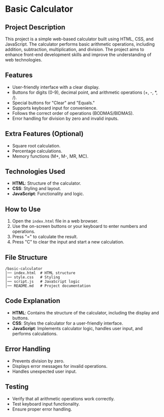 # Basic Calculator

## Project Description
This project is a simple web-based calculator built using HTML, CSS, and JavaScript. The calculator performs basic arithmetic operations, including addition, subtraction, multiplication, and division. The project aims to enhance front-end development skills and improve the understanding of web technologies.

## Features
- User-friendly interface with a clear display.
- Buttons for digits (0-9), decimal point, and arithmetic operations (+, -, *, /).
- Special buttons for "Clear" and "Equals."
- Supports keyboard input for convenience.
- Follows the correct order of operations (BODMAS/BIDMAS).
- Error handling for division by zero and invalid inputs.

## Extra Features (Optional)
- Square root calculation.
- Percentage calculations.
- Memory functions (M+, M-, MR, MC).

## Technologies Used
- **HTML**: Structure of the calculator.
- **CSS**: Styling and layout.
- **JavaScript**: Functionality and logic.

## How to Use
1. Open the `index.html` file in a web browser.
2. Use the on-screen buttons or your keyboard to enter numbers and operations.
3. Press "=" to calculate the result.
4. Press "C" to clear the input and start a new calculation.
   
## File Structure
```
/basic-calculator
│── index.html  # HTML structure
│── style.css   # Styling
│── script.js   # JavaScript logic
│── README.md   # Project documentation
```

## Code Explanation
- **HTML**: Contains the structure of the calculator, including the display and buttons.
- **CSS**: Styles the calculator for a user-friendly interface.
- **JavaScript**: Implements calculator logic, handles user input, and performs calculations.

## Error Handling
- Prevents division by zero.
- Displays error messages for invalid operations.
- Handles unexpected user input.

## Testing
- Verify that all arithmetic operations work correctly.
- Test keyboard input functionality.
- Ensure proper error handling.
